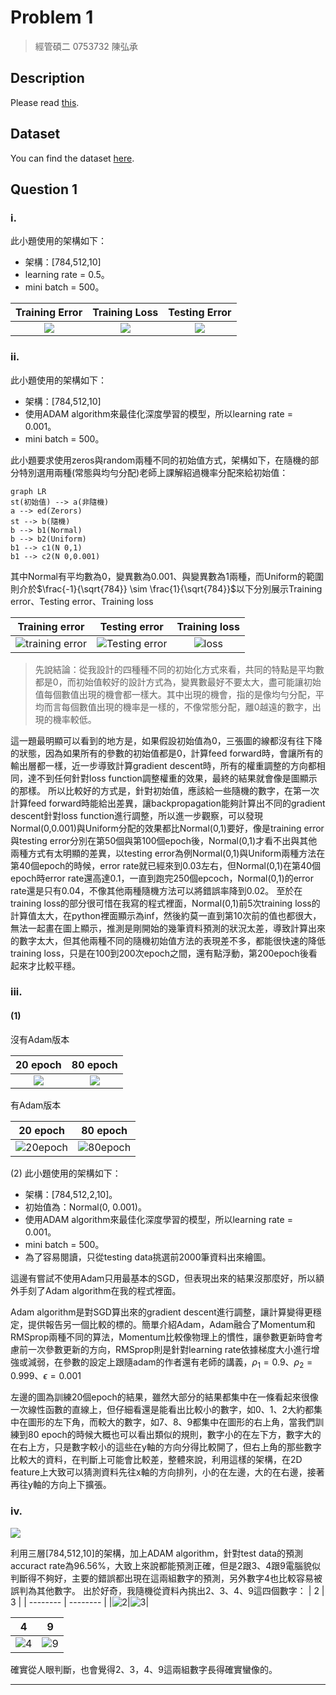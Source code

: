 # Problem 1
> 經管碩二 0753732 陳弘承

## Description

Please read [this](https://github.com/Hong-CC/ECM9042-Deep-Learning/blob/main/Problem1/DL_HW1.pdf).

## Dataset

You can find the dataset [here](https://github.com/bat67/TibetanMNIST).

## Question 1

### i.
此小題使用的架構如下：

* 架構：[784,512,10]
* learning rate = 0.5。
* mini batch = 500。


|Training Error|Training Loss|Testing Error|
|:--------:|:--------:|:--------:|
|![](https://i.imgur.com/bMZKA8W.png)|![](https://i.imgur.com/iJWI0gj.png)|![](https://i.imgur.com/96az7jR.png)|

### ii.
此小題使用的架構如下：
* 架構：[784,512,10]
* 使用ADAM algorithm來最佳化深度學習的模型，所以learning rate = 0.001。
* mini batch = 500。

此小題要求使用zeros與random兩種不同的初始值方式，架構如下，在隨機的部分特別選用兩種(常態與均勻分配)老師上課解紹過機率分配來給初始值：
```mermaid
graph LR
st(初始值) --> a(非隨機)
a --> ed(Zerors)
st --> b(隨機)
b --> b1(Normal)
b --> b2(Uniform)
b1 --> c1(N 0,1)
b1 --> c2(N 0,0.001)
```
其中Normal有平均數為0，變異數為0.001、與變異數為1兩種，而Uniform的範圍則介於$\frac{-1}{\sqrt{784}} \sim \frac{1}{\sqrt{784}}$以下分別展示Training error、Testing error、Training loss

|Training error|Testing error|Training loss|
|:-------:|:--------:|:-----:|
| ![training error](https://i.imgur.com/9TiMIzy.png) | ![Testing error](https://i.imgur.com/ma7qF54.png) | ![loss](https://i.imgur.com/IfN1Ryd.png) |
> 先說結論：從我設計的四種種不同的初始化方式來看，共同的特點是平均數都是0，而初始值較好的設計方式為，變異數最好不要太大，盡可能讓初始值每個數值出現的機會都一樣大。其中出現的機會，指的是像均勻分配，平均而言每個數值出現的機率是一樣的，不像常態分配，離0越遠的數字，出現的機率較低。

這一題最明顯可以看到的地方是，如果假設初始值為0，三張圖的線都沒有往下降的狀態，因為如果所有的參數的初始值都是0，計算feed forward時，會讓所有的輸出層都一樣，近一步導致計算gradient descent時，所有的權重調整的方向都相同，達不到任何針對loss function調整權重的效果，最終的結果就會像是圖顯示的那樣。
所以比較好的方式是，針對初始值，應該給一些隨機的數字，在第一次計算feed forward時能給出差異，讓backpropagation能夠計算出不同的gradient descent針對loss function進行調整，所以進一步觀察，可以發現Normal(0,0.001)與Uniform分配的效果都比Normal(0,1)要好，像是training error與testing error分別在第50個與第100個epoch後，Normal(0,1)才看不出與其他兩種方式有太明顯的差異，以testing error為例Normal(0,1)與Uniform兩種方法在第40個epoch的時候，error rate就已經來到0.03左右，但Normal(0,1)在第40個epoch時error rate還高達0.1，一直到跑完250個epcoch，Normal(0,1)的error rate還是只有0.04，不像其他兩種隨機方法可以將錯誤率降到0.02。
至於在training loss的部分很可惜在我寫的程式裡面，Normal(0,1)前5次training loss的計算值太大，在python裡面顯示為inf，然後約莫一直到第10次前的值也都很大，無法一起畫在圖上顯示，推測是剛開始的幾筆資料預測的狀況太差，導致計算出來的數字太大，但其他兩種不同的隨機初始值方法的表現差不多，都能很快速的降低training loss，只是在100到200次epoch之間，還有點浮動，第200epoch後看起來才比較平穩。


### iii.
#### (1)
沒有Adam版本

| 20 epoch |80 epoch|
|:--------:|:--------:|
|![](https://i.imgur.com/7GmIPJk.png)|![](https://i.imgur.com/WeQHfnz.png)|

有Adam版本

|20 epoch|80 epoch|
|:-----:|:-------:|
| ![20epoch](https://i.imgur.com/ThIM5rD.png) | ![80epoch](https://i.imgur.com/R1LMolh.png) |
(2)
此小題使用的架構如下：
* 架構：[784,512,2,10]。
* 初始值為：Normal(0, 0.001)。
* 使用ADAM algorithm來最佳化深度學習的模型，所以learning rate = 0.001。
* mini batch = 500。
* 為了容易閱讀，只從testing data挑選前2000筆資料出來繪圖。

這邊有嘗試不使用Adam只用最基本的SGD，但表現出來的結果沒那麼好，所以額外手刻了Adam algorithm在我的程式裡面。

Adam algorithm是對SGD算出來的gradient descent進行調整，讓計算變得更穩定，提供報告另一個比較的標的。簡單介紹Adam，Adam融合了Momentum和RMSprop兩種不同的算法，Momentum比較像物理上的慣性，讓參數更新時會考慮前一次參數更新的方向，RMSprop則是針對learning rate依據梯度大小進行增強或減弱，在參數的設定上跟隨adam的作者還有老師的講義，$\rho_1 = 0.9$、$\rho_2=0.999$、$\epsilon=0.001$

左邊的圖為訓練20個epoch的結果，雖然大部分的結果都集中在一條看起來很像一次線性函數的直線上，但仔細看還是能看出比較小的數字，如0、1、2大約都集中在圖形的左下角，而較大的數字，如7、8、9都集中在圖形的右上角，當我們訓練到80 epoch的時候大概也可以看出類似的規則，數字小的在左下方，數字大的在右上方，只是數字較小的這些在y軸的方向分得比較開了，但右上角的那些數字比較大的資料，在判斷上可能會比較差，整體來說，利用這樣的架構，在2D feature上大致可以猜測資料先往x軸的方向排列，小的在左邊，大的在右邊，接著再往y軸的方向上下擴張。
### iv.
![](https://i.imgur.com/l6uM5x0.png)

利用三層[784,512,10]的架構，加上ADAM algorithm，針對test data的預測accuract rate為96.56%，大致上來說都能預測正確，但是2跟3、4跟9電腦貌似判斷得不夠好，主要的錯誤都出現在這兩組數字的預測，另外數字4也比較容易被誤判為其他數字。
出於好奇，我隨機從資料內挑出2、3、4、9這四個數字：
| 2 | 3 |
| -------- | -------- |
|![2](https://i.imgur.com/TPjrtVg.png)|![3](https://i.imgur.com/NZZgTXo.png)|

| 4 | 9 |
| -------- | -------- |
| ![4](https://i.imgur.com/5Hrh855.png)|![9](https://i.imgur.com/GzeT2Hz.png)|
確實從人眼判斷，也會覺得2、3，4、9這兩組數字長得確實蠻像的。

---
###### 
